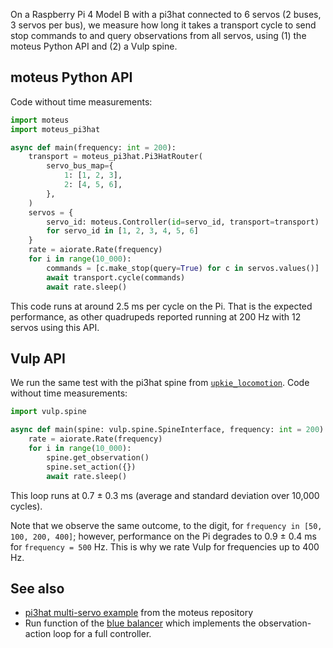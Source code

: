 On a Raspberry Pi 4 Model B with a pi3hat connected to 6 servos (2 buses, 3 servos per bus), we measure how long it takes a transport cycle to send stop commands to and query observations from all servos, using (1) the moteus Python API and (2) a Vulp spine.

## moteus Python API

Code without time measurements:

```python
import moteus
import moteus_pi3hat

async def main(frequency: int = 200):
    transport = moteus_pi3hat.Pi3HatRouter(
        servo_bus_map={
            1: [1, 2, 3],
            2: [4, 5, 6],
        },
    )
    servos = {
        servo_id: moteus.Controller(id=servo_id, transport=transport)
        for servo_id in [1, 2, 3, 4, 5, 6]
    }
    rate = aiorate.Rate(frequency)
    for i in range(10_000):
        commands = [c.make_stop(query=True) for c in servos.values()]
        await transport.cycle(commands)
        await rate.sleep()
```

This code runs at around 2.5 ms per cycle on the Pi. That is the expected performance, as other quadrupeds reported running at 200 Hz with 12 servos using this API.

## Vulp API

We run the same test with the pi3hat spine from [`upkie_locomotion`](https://github.com/tasts-robots/upkie_locomotion/). Code without time measurements:

```python
import vulp.spine

async def main(spine: vulp.spine.SpineInterface, frequency: int = 200):
    rate = aiorate.Rate(frequency)
    for i in range(10_000):
        spine.get_observation()
        spine.set_action({})
        await rate.sleep()
```

This loop runs at 0.7 ± 0.3 ms (average and standard deviation over 10,000 cycles).

Note that we observe the same outcome, to the digit, for ``frequency in [50, 100, 200, 400]``; however, performance on the Pi degrades to 0.9 ± 0.4 ms for ``frequency = 500`` Hz. This is why we rate Vulp for frequencies up to 400 Hz.

## See also

- [pi3hat multi-servo example](https://github.com/mjbots/moteus/blob/main/lib/python/examples/pi3hat_multiservo.py) from the moteus repository
- Run function of the [blue balancer](https://github.com/tasts-robots/upkie_locomotion/blob/5c4ece2577f6e71132c1ab2625142364c567e0fa/agents/blue_balancer/main.py#L54) which implements the observation-action loop for a full controller.

